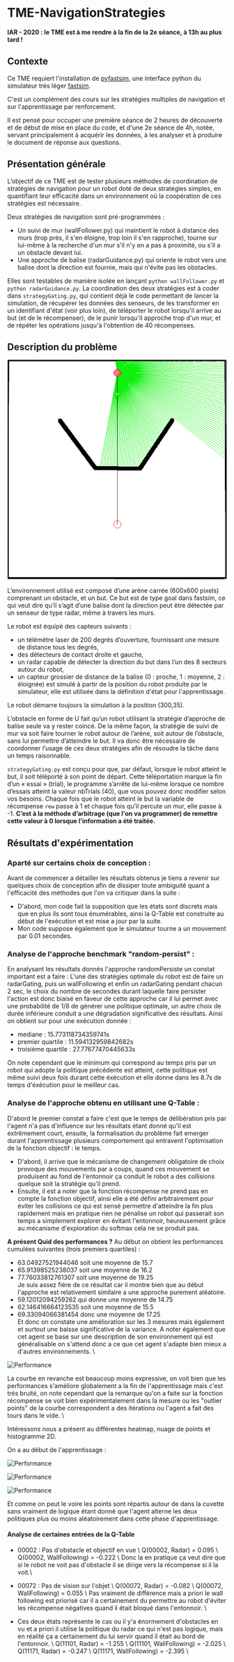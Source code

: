 ﻿# TME-NavigationStrategies

**IAR - 2020 : le TME est à me rendre à la fin de la 2e séance, à 13h au plus tard !**

## Contexte

Ce TME requiert l'installation de [pyfastsim](https://github.com/alexendy/pyfastsim), une interface python du simulateur très léger [fastsim](https://github.com/jbmouret/libfastsim).

C'est un complément des cours sur les stratégies multiples de navigation et sur l'apprentissage par renforcement.

Il est pensé pour occuper une première séance de 2 heures de découverte et de début de mise en place du code, et d'une 2e séance de 4h, notée, servant principalement à acquérir les données, à les analyser et à produire le document de réponse aux questions.

## Présentation générale

L’objectif de ce TME est de tester plusieurs méthodes de coordination de stratégies de navigation pour un robot doté de deux stratégies simples, en quantifiant leur efficacité dans un environnement où la coopération de ces stratégies est nécessaire.

Deux stratégies de navigation sont pré-programmées :
* Un suivi de mur (wallFollower.py) qui maintient le robot à distance des murs (trop près, il s'en éloigne, trop loin il s'en rapproche), tourne sur lui-même à la recherche d'un mur s'il n'y en a pas à proximité, ou s'il a un obstacle devant lui.
* Une approche de balise (radarGuidance.py) qui oriente le robot vers une balise dont la direction est fournie, mais qui n'évite pas les obstacles.

Elles sont testables de manière isolée en lançant ```python wallFollower.py``` et ```python radarGuidance.py```. La coordination des deux stratégies est à coder dans ```strategyGating.py```, qui contient déjà le code permettant de lancer la simulation, de récupérer les données des senseurs, de les transformer en un identifiant d'état (voir plus loin), de téléporter le robot lorsqu'il arrive au but (et de le récompenser), de le punir lorsqu'il approche trop d'un mur, et de répéter les opérations jusqu'à l'obtention de 40 récompenses.

## Description du problème

![Arène](entonnoir2.png)

L’environnement utilisé est composé d’une arène carrée (600x600 pixels) comprenant un obstacle, et un but. Ce but est de type goal dans fastsim, ce qui veut dire qu’il s’agit d’une balise dont la direction peut être détectée par un senseur de type radar, même à travers les murs.

Le robot est équipé des capteurs suivants :
- un télémètre laser de 200 degrés d’ouverture, fournissant une mesure de distance tous les degrés,
- des détecteurs de contact droite et gauche,
- un radar capable de détecter la direction du but dans l’un des 8 secteurs autour du robot,
- un capteur grossier de distance de la balise (0 : proche, 1 : moyenne, 2 : éloignée) est simulé à partir de la position du robot produite par le simulateur, elle est utilisée dans la définition d'état pour l'apprentissage.

Le robot démarre toujours la simulation à la position (300,35).

L’obstacle en forme de U fait qu’un robot utilisant la stratégie d’approche de balise seule va y rester coincé.
De la même façon, la stratégie de suivi de mur va soit faire tourner le robot autour de l’arène, soit autour de l’obstacle, sans lui permettre d’atteindre le but. Il va donc être nécessaire de coordonner l’usage de ces deux stratégies afin de résoudre la tâche dans un temps raisonnable.

```strategyGating.py``` est conçu pour que, par défaut, lorsque le robot atteint le but, il soit téléporté à son point de départ. Cette téléportation marque la fin d’un « essai » (trial), le programme s’arrête de lui-même lorsque ce nombre d’essais atteint la valeur nbTrials (40), que vous pouvez donc modifier selon vos besoins. Chaque fois que le robot atteint le but la variable de récompense ```rew``` passe à 1 et chaque fois qu’il percute un mur, elle passe à -1. **C’est à la méthode d’arbitrage (que l'on va programmer) de remettre cette valeur à 0 lorsque l’information a été traitée.**

## Résultats d'expérimentation

### Aparté sur certains choix de conception : 
Avant de commencer a détailler les résultats obtenus je tiens a revenir sur quelques choix de conception afin de dissiper toute ambiguité quant a l'efficacité des méthodes que l'on va critiquer dans la suite : 
- D'abord, mon code fait la supposition que les états sont discrets mais que en plus ils sont tous énumérables, ainsi la Q-Table est construite au début de l'exécution et est mise a jour par la suite.
- Mon code suppose également que le simulateur tourne a un mouvement par 0.01 secondes.
### Analyse de l'approche benchmark "random-persist" : 
En analysant les résultats donnés l'approche randomPersiste un constat important est a faire :
L'une des stratégies optimale du robot est de faire un radarGating, puis un wallFollowing et enfin un radarGating pendant chacun 2 sec, le choix du nombre de secondes durant laquelle faire persister l'action est donc biaisé en faveur de cette approche car il lui permet avec une probabilité de 1/8 de générer une politique optimale, un autre choix de durée inférieure conduit a une dégradation significative des résultats.
Ainsi on obtient sur pour une exécution donnée : 
- mediane : 15.773118734359741s 
- premier quartile : 11.594132959842682s 
- troisième quartile : 27.77677470445633s

On note cependant que le minimum qui correspond au temps pris par un robot qui adopte la politique précédente est atteint, cette politique est même suivi deux fois durant cette éxécution et elle donne dans les 8.7s de temps d'éxécution pour le meilleur cas.
### Analyse de l'approche obtenu en utilisant une Q-Table : 
D'abord le premier constat a faire c'est que le temps de délibération pris par l'agent n'a pas d'influence sur les résultats étant donné qu'il est extrêmement court, ensuite, la formalisation du problème fait emerger durant l'apprentissage plusieurs comportement qui entravent l'optimisation de la fonction objectif : le temps.
- D'abord, il arrive que le mécanisme de changement obligatoire de choix provoque des mouvements par a coups, quand ces mouvement se produisent au fond de l'entonnoir ça conduit le robot a des collisions quelque soit la stratégie qu'il prend.
- Ensuite, il est a noter que la fonction récompense ne prend pas en compte la fonction objectif, ainsi elle a été défini arbitrairement pour éviter les collisions ce qui est sensé permettre d'atteindre la fin plus rapidement mais en pratique rien ne pénalise un robot qui passerait son temps a simplement explorer en évitant l'entonnoir, heureusement grâce au mécanisme d'exploration du softmax cela ne se produit pas.

**A présent Quid des performances ?**
Au début on obtient les performances cumulées suivantes (trois premiers quartiles) : 
- 63.04927521944046 soit une moyenne de 15.7  
- 65.91398525238037 soit une moyenne de 16.2  
- 77.76033812761307 soit une moyenne de 19.25  
Je suis assez fiére de ce résultat car il montre bien que au début l'approche est relativement similaire a une approche purement aléatoire.
- 59.12012094259262 qui donne une moyenne de 14.75  
- 62.146416664123535 soit une moyenne de 15.5   
- 69.33094066381454 donc une moyenne de 17.25  
Et donc on constate une amélioration sur les 3 mesures mais également et surtout une baisse significative de la variance.
A noter également que cet agent se base sur une description de son environnement qui est généralisable on s'attend donc a ce que cet agent s'adapte bien mieux a d'autres environnements. \\

![Performance](Performance.png)


La courbe en revanche est beaucoup moins expressive, on voit bien que les performances s'améliore globalement a la fin de l'apprentissage mais c'est trés bruité, on note cependant que la remarque qu'on a faite sur la fonction récompense se voit bien expérimentalement dans la mesure ou les "outlier points" de la courbe correspondent a des itérations ou l'agent a fait des tours dans le vide. \\

Intéressons nous a présent au différentes heatmap, nuage de points et histogramme 2D.

On a au début de l'apprentissage : 

![Performance](hist_debut.png)

![Performance](map_debut.png)

![Performance](points_debut.png)


Et comme on peut le voire les points sont répartis autour de dans la cuvette sans vraiment de logique étant donné que l'agent alterne les deux politiques plus ou moins aléatoirement dans cette phase d'apprentissage.


#### Analyse de certaines entrées de la Q-Table
- 00002 : Pas d'obstacle et objectif en vue \\
Q(00002, Radar) = 0.095 \\
Q(00002, WallFollowing) = -0.222 \\
Donc la en pratique ça veut dire que si le robot ne voit pas d'obstacle il se dirige vers la récompense si il la voit.\\

- 00072 : Pas de vision sur l'objet \\
Q(00072, Radar) = -0.082 \\ 
Q(00072, WallFollowing) = 0.055 \\
Pas vraiment de différence mais a priori le wall following est priorisé car il a certainement du permettre au robot d'éviter les récompense négatives quand il était bloqué dans l'entonnoir. \\

- Ces deux états représente le cas ou il y'a énormement d'obstacles en vu et a priori il utilise la politique du radar ce qui n'est pas logique, mais en réalité ça a certainement du lui servir quand il était au bord de l'entonnoir. \\
Q(11101, Radar) = -1.255 \\
Q(11101, WallFollowing) = -2.025 \\
Q(11171, Radar) = -0.247 \\
Q(11171, WallFollowing) = -2.395 \\
